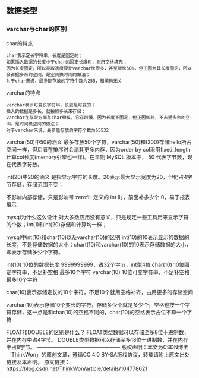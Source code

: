 ## 数据类型

### varchar与char的区别

char的特点

    char表示定长字符串，长度是固定的；
    如果插入数据的长度小于char的固定长度时，则用空格填充；
    因为长度固定，所以存取速度要比varchar快很多，甚至能快50%，但正因为其长度固定，所以会占据多余的空间，是空间换时间的做法；
    对于char来说，最多能存放的字符个数为255，和编码无关

varchar的特点

    varchar表示可变长字符串，长度是可变的；
    插入的数据是多长，就按照多长来存储；
    varchar在存取方面与char相反，它存取慢，因为长度不固定，但正因如此，不占据多余的空间，是时间换空间的做法；
    对于varchar来说，最多能存放的字符个数为65532


varchar(50)中50的涵义
最多存放50个字符，varchar(50)和(200)存储hello所占空间一样，但后者在排序时会消耗更多内存，因为order by col采用fixed_length计算col长度(memory引擎也一样)。在早期 MySQL 版本中， 50 代表字节数，现在代表字符数。

int(20)中20的涵义
是指显示字符的长度。20表示最大显示宽度为20，但仍占4字节存储，存储范围不变；

不影响内部存储，只是影响带 zerofill 定义的 int 时，前面补多少个 0，易于报表展示

mysql为什么这么设计
对大多数应用没有意义，只是规定一些工具用来显示字符的个数；int(1)和int(20)存储和计算均一样；

mysql中int(10)和char(10)以及varchar(10)的区别
int(10)的10表示显示的数据的长度，不是存储数据的大小；chart(10)和varchar(10)的10表示存储数据的大小，即表示存储多少个字符。

int(10) 10位的数据长度 9999999999，占32个字节，int型4位
char(10) 10位固定字符串，不足补空格 最多10个字符
varchar(10) 10位可变字符串，不足补空格 最多10个字符

char(10)表示存储定长的10个字符，不足10个就用空格补齐，占用更多的存储空间

varchar(10)表示存储10个变长的字符，存储多少个就是多少个，空格也按一个字符存储，这一点是和char(10)的空格不同的，char(10)的空格表示占位不算一个字符

FLOAT和DOUBLE的区别是什么？
FLOAT类型数据可以存储至多8位十进制数，并在内存中占4字节。
DOUBLE类型数据可以存储至多18位十进制数，并在内存中占8字节。
————————————————
版权声明：本文为CSDN博主「ThinkWon」的原创文章，遵循CC 4.0 BY-SA版权协议，转载请附上原文出处链接及本声明。
原文链接：https://blog.csdn.net/ThinkWon/article/details/104778621